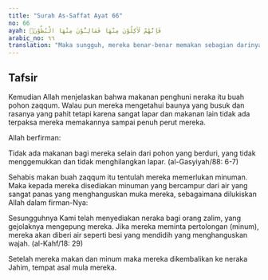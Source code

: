```yaml
---
title: "Surah As-Saffat Ayat 66"
no: 66
ayah: فَاِنَّهُمْ لَاٰكِلُوْنَ مِنْهَا فَمَالِـُٔوْنَ مِنْهَا الْبُطُوْنَۗ 
arabic_no: ٦٦
translation: "Maka sungguh, mereka benar-benar memakan sebagian darinya (buah pohon itu), dan mereka memenuhi perutnya dengan buahnya (zaqqum)."
---
```


## Tafsir

Kemudian Allah menjelaskan bahwa makanan penghuni neraka itu buah pohon zaqqum. Walau pun mereka mengetahui baunya yang busuk dan rasanya yang pahit tetapi karena sangat lapar dan makanan lain tidak ada terpaksa mereka memakannya sampai penuh perut mereka.

Allah berfirman:

Tidak ada makanan bagi mereka selain dari pohon yang berduri, yang tidak menggemukkan dan tidak menghilangkan lapar. (al-Gasyiyah/88: 6-7)

Sehabis makan buah zaqqum itu tentulah mereka memerlukan minuman. Maka kepada mereka disediakan minuman yang bercampur dari air yang sangat panas yang menghanguskan muka mereka, sebagaimana dilukiskan Allah dalam firman-Nya:

Sesungguhnya Kami telah menyediakan neraka bagi orang zalim, yang gejolaknya mengepung mereka. Jika mereka meminta pertolongan (minum), mereka akan diberi air seperti besi yang mendidih yang menghanguskan wajah. (al-Kahf/18: 29)

Setelah mereka makan dan minum maka mereka dikembalikan ke neraka Jahim, tempat asal mula mereka.